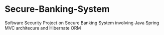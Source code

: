 # Secure-Banking-System
Software Security Project on Secure Banking System involving Java Spring MVC architecure and Hibernate ORM 
